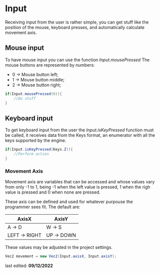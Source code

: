 # Input
Receiving input from the user is rather simple, you can get stuff like the position of the mouse, keyboard presses, and automatically calculate movement axis.

## Mouse input
To have mouse input you can use the function _Input.mousePressed_
The mouse buttons are represented by numbers:

* 0 -> Mouse button left;
* 1 -> Mouse button middle;
* 2 -> Mouse button right;

```java
if(Input.mousePressed(0)){
	//Do stuff
}
```

## Keyboard input
To get keyboard input from the user the _Input.isKeyPressed_ function must be called, it receives data from the Keys format, an enumerator with all the keys supported by the engine.

```java
if(Input.isKeyPressed(Keys.Z)){
	//Perform action
}
```

### Movement Axis
Movement axis are variables that can be accessed and whose values vary from only -1 to 1, being -1 when the left value is pressed, 1 when the righ value is pressed and 0 when none are pressed.

These axis can be defined and used for whatever purpouse the programmer sees fit.
The default are:

AxisX | AxisY
------ | ------
A -> D   | W -> S
LEFT -> RIGHT   | UP -> DOWN

These values may be adjusted in the project settings.

```java
Vec2 movement = new Vec2(Input.axisX, Input.axisY);
```

last edited: **09/12/2022**
